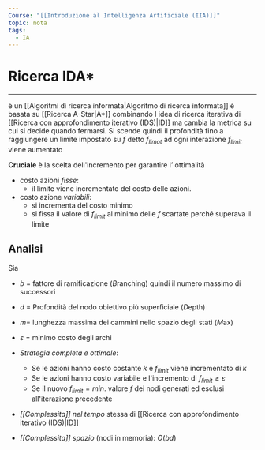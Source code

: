 ```yaml
---
Course: "[[Introduzione al Intelligenza Artificiale (IIA)]]"
topic: nota
tags:
  - IA
---
```


# Ricerca IDA* 
---
è un [[Algoritmi di ricerca informata|Algoritmo di ricerca informata]]  è basata su [[Ricerca A-Star|A*]] combinando l idea di ricerca iterativa di [[Ricerca con approfondimento iterativo (IDS)|ID]] ma cambia la metrica su cui si decide  quando fermarsi. Si scende quindi il profondità fino a raggiungere un limite impostato su $f$ detto $f_{limot}$ 
ad ogni interazione $f_{limit}$ viene aumentato

__Cruciale__ è la scelta dell'incremento per garantire l’ ottimalità 
- costo azioni _fisse_:
	-  il limite viene incrementato del costo delle azioni. 
-  costo azione _variabili_:
	- si incrementa del costo minimo
	- si fissa il valore di $f_{limit}$ al minimo delle $f$ scartate perché superava il limite


## Analisi
Sia 
- $b$ = fattore di ramificazione (*B*ranching) quindi il numero massimo di successori
- $d$ = Profondità del nodo obiettivo più superficiale (*D*epth)
- $m$= lunghezza massima dei cammini nello spazio degli stati (*M*ax)
- $\varepsilon$ = minimo costo degli archi 

- _Strategia completa e ottimale_:
	- Se le azioni hanno costo costante $k$  e $f_{limit}$ viene incrementato di $k$ 
	- Se le azioni hanno costo variabile e l'incremento di $f_{limit} \geq \varepsilon$  
	- Se il nuovo $f_{limit} = min$. valore $f$ dei nodi generati ed esclusi all'iterazione precedente
- _[[Complessita]] nel tempo_ stessa di [[Ricerca con approfondimento iterativo (IDS)|ID]]
- _[[Complessita]] spazio_ (nodi in memoria): $O(bd)$
